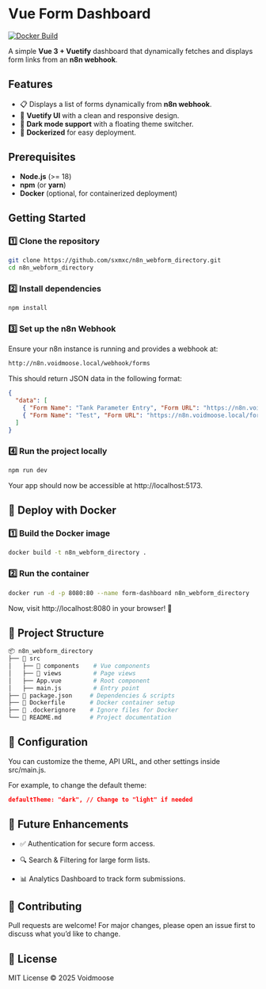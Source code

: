 # Vue Form Dashboard

[![Docker Build](https://github.com/sxmxc/n8n_webform_directory/actions/workflows/image-build.yml/badge.svg)](https://github.com/sxmxc/n8n_webform_directory/actions/workflows/image-build.yml)

A simple **Vue 3 + Vuetify** dashboard that dynamically fetches and displays form links from an **n8n webhook**.

## Features

- 📋 Displays a list of forms dynamically from **n8n webhook**.
- 🎨 **Vuetify UI** with a clean and responsive design.
- 🌙 **Dark mode support** with a floating theme switcher.
- 🐳 **Dockerized** for easy deployment.

## Prerequisites

- **Node.js** (>= 18)
- **npm** (or **yarn**)
- **Docker** (optional, for containerized deployment)

## Getting Started

### 1️⃣ Clone the repository

```sh
git clone https://github.com/sxmxc/n8n_webform_directory.git
cd n8n_webform_directory
```

### 2️⃣ Install dependencies

```sh
npm install
```

### 3️⃣ Set up the n8n Webhook

Ensure your n8n instance is running and provides a webhook at:

```sh
http://n8n.voidmoose.local/webhook/forms
```

This should return JSON data in the following format:

```json
{
  "data": [
    { "Form Name": "Tank Parameter Entry", "Form URL": "https://n8n.voidmoose.local/form/tank-param-entry" },
    { "Form Name": "Test", "Form URL": "https://n8n.voidmoose.local/form/test" }
  ]
}
```

### 4️⃣ Run the project locally

```sh
npm run dev
```

Your app should now be accessible at http://localhost:5173.

## 🐳 Deploy with Docker

### 1️⃣ Build the Docker image

```sh
docker build -t n8n_webform_directory .
```

### 2️⃣ Run the container

```sh
docker run -d -p 8080:80 --name form-dashboard n8n_webform_directory
```

Now, visit http://localhost:8080 in your browser! 🚀

## 📂 Project Structure

```sh
📦 n8n_webform_directory
├── 📂 src
│   ├── 📂 components    # Vue components
│   ├── 📂 views         # Page views
│   ├── App.vue         # Root component
│   ├── main.js         # Entry point
├── 📜 package.json     # Dependencies & scripts
├── 📜 Dockerfile       # Docker container setup
├── 📜 .dockerignore    # Ignore files for Docker
└── 📜 README.md        # Project documentation
```

## 🔧 Configuration

You can customize the theme, API URL, and other settings inside src/main.js.

For example, to change the default theme:

```json
defaultTheme: "dark", // Change to "light" if needed
```

## 🚀 Future Enhancements

- ✅ Authentication for secure form access.

- 🔍 Search & Filtering for large form lists.

- 📊 Analytics Dashboard to track form submissions.

## 🤝 Contributing

Pull requests are welcome! For major changes, please open an issue first to discuss what you’d like to change.

## 📜 License

MIT License © 2025 Voidmoose
